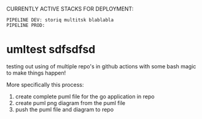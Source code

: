 CURRENTLY ACTIVE STACKS FOR DEPLOYMENT:
```
PIPELINE DEV: storiq multitsk blablabla
PIPELINE PROD: 
```

# umltest sdfsdfsd

testing out using of multiple repo's in github actions with some bash magic to make things happen!

More specifically this process:

1) create complete puml file for the go application in repo
2) create puml png diagram from the puml file
3) push the puml file and diagram to repo
